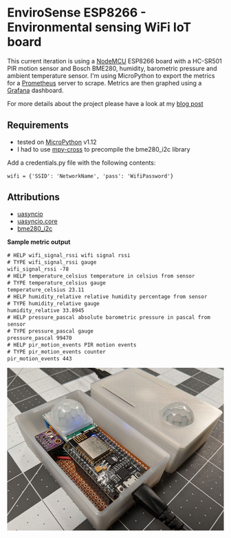 # EnviroSense ESP8266 - Environmental sensing WiFi IoT board
This current iteration is using a [NodeMCU](https://en.wikipedia.org/wiki/NodeMCU) ESP8266 board with a HC-SR501 PIR motion sensor and Bosch BME280, humidity, barometric pressure and ambient temperature sensor.
I'm using MicroPython to export the metrics for a [Prometheus](http://prometheus.io/) server to scrape.
Metrics are then graphed using a [Grafana](https://grafana.com/) dashboard.

For more details about the project please have a look at my [blog post](https://www.wtip.net/blog/2020/03/envirosense-esp8266-prometheus-exporter/)

## Requirements
- tested on [MicroPython](https://github.com/micropython/micropython/) v1.12
- I had to use [mpy-cross](https://github.com/micropython/micropython/tree/master/mpy-cross) to precompile the bme280_i2c library

Add a credentials.py file with the following contents:
```
wifi = {'SSID': 'NetworkName', 'pass': 'WifiPassword'}
```

## Attributions
- [uasyncio](https://github.com/micropython/micropython-lib/tree/master/uasyncio)
- [uasyncio.core](https://github.com/micropython/micropython-lib/tree/master/uasyncio.core)
- [bme280_i2c](https://github.com/triplepoint/micropython_bme280_i2c)

**Sample metric output**
```
# HELP wifi_signal_rssi wifi signal rssi
# TYPE wifi_signal_rssi gauge
wifi_signal_rssi -78
# HELP temperature_celsius temperature in celsius from sensor
# TYPE temperature_celsius gauge
temperature_celsius 23.11
# HELP humidity_relative relative humidity percentage from sensor
# TYPE humidity_relative gauge
humidity_relative 33.8945
# HELP pressure_pascal absolute barometric pressure in pascal from sensor
# TYPE pressure_pascal gauge
pressure_pascal 99470
# HELP pir_motion_events PIR motion events
# TYPE pir_motion_events counter
pir_motion_events 443
```

![Assembled EnviroSense in 3D printed enclosure](EnviroSense-assembled-with-enclosure.jpg?raw=true)